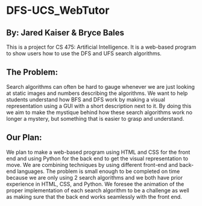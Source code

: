 # DFS-UCS_WebTutor
## By: Jared Kaiser & Bryce Bales
This is a project for CS 475: Artificial Intelligence. It is a web-based program to show users how to use the DFS and UFS search algorithms.

## The Problem:
Search algorithms can often be hard to gauge whenever we are just looking at static images and numbers describing the algorithms. We want to help students understand how BFS and DFS work by making a visual representation using a GUI with a short description next to it. By doing this we aim to make the mystique behind how these search algorithms work no longer a mystery, but something that is easier to grasp and understand.

## Our Plan:
We plan to make a web-based program using HTML and CSS for the front end and using Python for the back end to get the visual representation to move. We are combining techniques by using different front-end and back-end languages. The problem is small enough to be completed on time because we are only using 2 search algorithms and we both have prior experience in HTML, CSS, and Python. We foresee the animation of the proper implementation of each search algorithm to be a challenge as well as making sure that the back end works seamlessly with the front end.
